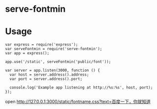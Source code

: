 serve-fontmin
===

# Usage

```
var express = require('express');
var serveFontmin = require('serve-fontmin');
var app = express();

app.use('/static', serveFontmin('public/font'));

var server = app.listen(3000, function () {
  var host = server.address().address;
  var port = server.address().port;

  console.log('Example app listening at http://%s:%s', host, port);
});

```

open <http://127.0.0.1:3000/static/fontname.css?text=百度一下，你就知道>
